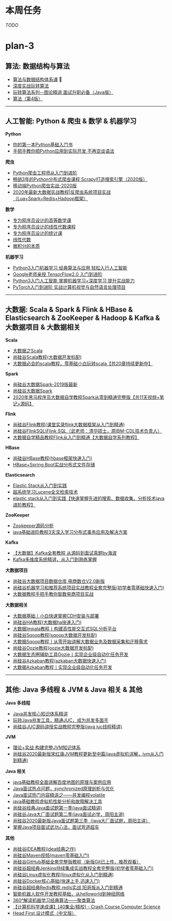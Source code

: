 # 本周任务

_TODO_




































# plan-3

## 算法: 数据结构与算法

- [算法与数据结构体系课](https://class.imooc.com/sale/datastructure) 🙂
- [深度实战玩转算法](https://coding.imooc.com/class/138.html)
- [玩转算法系列--图论精讲 面试升职必备（Java版）](https://coding.imooc.com/class/370.html)
- [算法（第4版）](https://book.douban.com/subject/19952400/)

---

## 人工智能: Python & 爬虫 & 数学 & 机器学习

**Python**
  - [你的第一本Python基础入门书](https://www.imooc.com/read/46)
  - [手把手教你把Python应用到实际开发 不再空谈语法](https://coding.imooc.com/class/240.html)

**爬虫**
  - [Python爬虫工程师从入门到进阶](https://coding.imooc.com/class/325.html)
  - [畅销3年的Python分布式爬虫课程 Scrapy打造搜索引擎（2020版）](https://coding.imooc.com/class/92.html)
  - [移动端Python爬虫实战-2020版](https://coding.imooc.com/class/283.html)
  - [2020年最新大数据实战教程|反爬虫系统项目实战（Lua+Spark+Redis+Hadoop框架）](https://www.bilibili.com/video/BV1u54y1Q7iY)

**数学**
  - [专为程序员设计的高等数学课](https://coding.imooc.com/class/427.html)
  - [专为程序员设计的线性代数课程](https://coding.imooc.com/class/260.html)
  - [专为程序员设计的统计课](https://coding.imooc.com/class/371.html)
  - [线性代数](https://space.bilibili.com/88461692/channel/detail?cid=9450)
  - [微积分的本质](https://space.bilibili.com/88461692/channel/detail?cid=13407)

**机器学习**
  - [Python3入门机器学习 经典算法与应用 轻松入行人工智能](https://coding.imooc.com/class/169.html)
  - [Google老师亲授 TensorFlow2.0 入门到进阶](https://coding.imooc.com/class/344.html)
  - [Python3入门人工智能 掌握机器学习+深度学习 提升实战能力](https://coding.imooc.com/class/418.html)
  - [PyTorch入门到进阶 实战计算机视觉与自然语言处理项目](https://coding.imooc.com/class/440.html)

---

## 大数据: Scala & Spark & Flink & HBase & Elasticsearch & ZooKeeper & Hadoop & Kafka & 大数据项目 & 大数据相关

**Scala**
  - [大数据之Scala](https://www.bilibili.com/video/BV164411Z7KY)
  - [尚硅谷Scala教程(大数据开发标配)](https://www.bilibili.com/video/BV15t411H776)
  - [大数据必会的scala教程，零基础小白玩转scala【共20章持续更新中】](https://www.bilibili.com/video/BV1Q5411t74z)

**Spark**
  - [尚硅谷大数据Spark-2019版最新](https://www.bilibili.com/video/BV174411X7Pk)
  - [尚硅谷大数据Spark](https://www.bilibili.com/video/BV1bb411L7xF)
  - [2020年黑马程序员大数据自学教程Spark从零到精通完整版【共11天视频+笔记+源码】](https://www.bilibili.com/video/BV1ui4y1V7Cf)

**Flink**
  - [尚硅谷Flink教程(课堂实录flink大数据框架从入门到精通)](https://www.bilibili.com/video/BV1gJ411Q72x)
  - [尚硅谷FlinkSQL\Flink SQL（武老师：清华硕士，原IBM-CDL技术负责人）](https://www.bilibili.com/video/BV12k4y1z7LM)
  - [大数据自学精品教程Flink从入门到精通【大数据自学系列教程】](https://www.bilibili.com/video/BV1xe411W7vx)

**HBase**
  - [尚硅谷HBase教程(hbase框架快速入门)](https://www.bilibili.com/video/BV1Y4411B7jy)
  - [HBase+Spring Boot实战分布式文件存储](https://coding.imooc.com/class/205.html)

**Elasticsearch**
  - [Elastic Stack从入门到实践](https://coding.imooc.com/class/181.html)
  - [超系统学习Lucene全文检索技术](https://www.bilibili.com/video/BV1eJ411q7nw)
  - [elastic stack从入门到实践【快速掌握先进的搜索、数据收集、分析技术java进阶教程】](https://www.bilibili.com/video/BV1R4411C7Tf)

**ZooKeeper**
  - [Zookeeper源码分析](https://coding.imooc.com/class/361.html)
  - [java基础进阶教程3天深入学习分布式事务应用及解决方案](https://www.bilibili.com/video/BV1GJ411m73n)

**Kafka**
  - [【大数据】Kafka全套教程 从源码到面试真题by海波](https://www.youtube.com/playlist?list=PLmOn9nNkQxJEDjzl0iBYZ3WuXUuUStxZl)
  - [Kafka多维度系统精讲，从入门到熟练掌握](https://coding.imooc.com/class/434.html)

**大数据项目**
  - [尚硅谷大数据项目数据仓库,电商数仓V2.0新版](https://www.bilibili.com/video/BV1df4y1U79z)
  - [尚硅谷机器学习和推荐系统项目实战教程全套完整版(初学者零基础快速入门)](https://www.bilibili.com/video/BV1R4411N78S)
  - [大数据教程手把手教你智数电商项目实战](https://www.bilibili.com/video/BV1ef4y1B7KX)

**大数据相关**
  - [大数据基础丨小白快速掌握CDH安装与部署](https://www.bilibili.com/video/BV1PT4y1J7nW)
  - [尚硅谷HA教程(大数据ha快速入门)](https://www.bilibili.com/video/BV1zb411P7KY)
  - [大数据Impala教程丨构建高性能交互式SQL分析平台](https://www.bilibili.com/video/BV1AK411M7Gg)
  - [尚硅谷Sqoop教程(sqoop大数据开发标配)](https://www.bilibili.com/video/BV1jb411A7tc)
  - [大数据Sqoop教程丨从零开始讲解大数据业务及数据采集和迁移需求](https://www.bilibili.com/video/BV1vV411U7wU)
  - [尚硅谷Oozie教程(oozie大数据开发标配)](https://www.bilibili.com/video/BV1jb411A7Ar)
  - [大数据生态圈辅助工具Oozie丨实现企业级自动化任务开发](https://www.bilibili.com/video/BV1KA411e7iB)
  - [尚硅谷Azkaban教程(azkaban大数据快速入门)](https://www.bilibili.com/video/BV1t4411B7Rh)
  - [大数据Azkaban教程丨实现企业级自动化任务开发](https://www.bilibili.com/video/BV1DK4y1v7Ns)

---

## 其他: Java 多线程 & JVM & Java 相关 & 其他

**Java 多线程**
  - [Java并发核心知识体系精讲](https://coding.imooc.com/class/362.html)
  - [玩转Java并发工具，精通JUC，成为并发多面手](https://coding.imooc.com/class/409.html)
  - [尚硅谷JUC源码讲授实战教程完整版(java juc线程精讲)](https://www.bilibili.com/video/BV14W411u7gB)

**JVM**
  - [理论+实战 构建完整JVM知识体系](https://coding.imooc.com/class/429.html)
  - [尚硅谷2020最新版宋红康JVM教程更新至中篇(java虚拟机详解，jvm从入门到精通)](https://www.bilibili.com/video/BV1PJ411n7xZ)

**Java 相关**
  - [java基础教程全面讲解百度地图的原理与案例应用](https://www.bilibili.com/video/BV1Wa4y1e7AK)
  - [Java面试热点问题，synchronized原理剖析与优化](https://www.bilibili.com/video/BV1aJ411V763)
  - [Java面试热门内容精讲之——并发编程volatile](https://www.bilibili.com/video/BV1BJ411j7qb)
  - [java基础教程虚拟机性能分析和故障解决工具](https://www.bilibili.com/video/BV1N741127Wt)
  - [尚硅谷经典Java面试题第一季(java面试精讲)](https://www.bilibili.com/video/BV1Eb411P7bP)
  - [尚硅谷Java大厂面试题第二季(java面试必学，周阳主讲)](https://www.bilibili.com/video/BV18b411M7xz)
  - [尚硅谷2020最新版Java面试题第三季（java大厂面试题，周阳主讲）](https://www.bilibili.com/video/BV1Hy4y1B78T)
  - [掌握Java项目面试武功心法，面试弯道超车](https://coding.imooc.com/class/413.html)

**其他**

- [尚硅谷IDEA教程(idea经典之作)](https://www.bilibili.com/video/BV1PW411X75p)
- [尚硅谷Maven视频(maven零基础入门)](https://www.bilibili.com/video/BV1TW411g7hP)
- [尚硅谷GitHub基础全套完整版教程（新版Git已上传，推荐观看）](https://www.bilibili.com/videoBV1pW411A7a5)
- [尚硅谷超经典Jenkins持续集成实战教程全套完整版(初学者零基础入门)](https://www.bilibili.comvideo/BV1GW411w7pn)
- [尚硅谷Linux虚拟化教程(linux虚拟化从入门到精通)](https://www.bilibili.com/video/BV1n4411v7Rz)
- [尚硅谷Docker核心基础(快速上手,迅速入门)](https://www.bilibili.com/video/BV1Ls411n7mx)
- [尚硅谷超经典Redis教程,redis实战,阳哥版从入门到精通](https://www.bilibili.com/videoBV1oW411u75R)
- [智能机器人软件开发教程基础，从helloworld到神经网络](https://www.bilibili.com/video/BV1L4411v7fB)
- [360°解读机器学习经典算法——聚类算法](https://www.bilibili.com/video/BV1jb411p7ZF)
- [【计算机科学速成课】[40集全/精校] - Crash Course Computer Science](https://www.bilibili.com/video/BV1EW411u7th)
- [Head First 设计模式（中文版）](https://book.douban.com/subject/2243615/)
